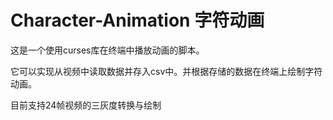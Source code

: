# Character-Animation 字符动画

这是一个使用curses库在终端中播放动画的脚本。

它可以实现从视频中读取数据并存入csv中。并根据存储的数据在终端上绘制字符动画。

目前支持24帧视频的三灰度转换与绘制